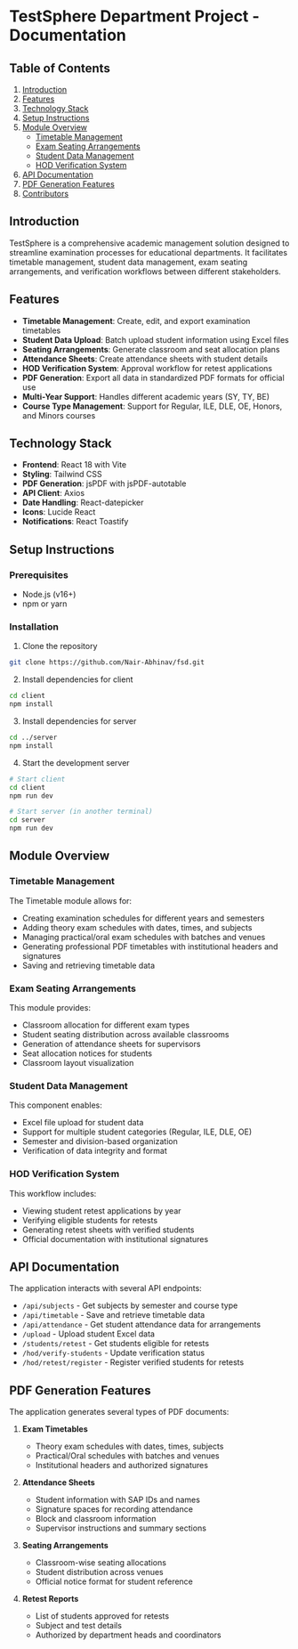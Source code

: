 # TestSphere Department Project - Documentation

## Table of Contents
1. [Introduction](#introduction)
2. [Features](#features)
3. [Technology Stack](#technology-stack)
4. [Setup Instructions](#setup-instructions)
5. [Module Overview](#module-overview)
   - [Timetable Management](#timetable-management)
   - [Exam Seating Arrangements](#exam-seating-arrangements)
   - [Student Data Management](#student-data-management)
   - [HOD Verification System](#hod-verification-system)
6. [API Documentation](#api-documentation)
7. [PDF Generation Features](#pdf-generation-features)
8. [Contributors](#contributors)

## Introduction

TestSphere is a comprehensive academic management solution designed to streamline examination processes for educational departments. It facilitates timetable management, student data management, exam seating arrangements, and verification workflows between different stakeholders.

## Features

- **Timetable Management**: Create, edit, and export examination timetables
- **Student Data Upload**: Batch upload student information using Excel files
- **Seating Arrangements**: Generate classroom and seat allocation plans
- **Attendance Sheets**: Create attendance sheets with student details
- **HOD Verification System**: Approval workflow for retest applications
- **PDF Generation**: Export all data in standardized PDF formats for official use
- **Multi-Year Support**: Handles different academic years (SY, TY, BE)
- **Course Type Management**: Support for Regular, ILE, DLE, OE, Honors, and Minors courses

## Technology Stack

- **Frontend**: React 18 with Vite
- **Styling**: Tailwind CSS
- **PDF Generation**: jsPDF with jsPDF-autotable
- **API Client**: Axios
- **Date Handling**: React-datepicker
- **Icons**: Lucide React
- **Notifications**: React Toastify

## Setup Instructions

### Prerequisites
- Node.js (v16+)
- npm or yarn

### Installation

1. Clone the repository
```bash
git clone https://github.com/Nair-Abhinav/fsd.git
```

2. Install dependencies for client
```bash
cd client
npm install
```

3. Install dependencies for server
```bash
cd ../server
npm install
```

4. Start the development server
```bash
# Start client
cd client
npm run dev

# Start server (in another terminal)
cd server
npm run dev
```

## Module Overview

### Timetable Management

The Timetable module allows for:
- Creating examination schedules for different years and semesters
- Adding theory exam schedules with dates, times, and subjects
- Managing practical/oral exam schedules with batches and venues
- Generating professional PDF timetables with institutional headers and signatures
- Saving and retrieving timetable data

### Exam Seating Arrangements

This module provides:
- Classroom allocation for different exam types
- Student seating distribution across available classrooms
- Generation of attendance sheets for supervisors
- Seat allocation notices for students
- Classroom layout visualization

### Student Data Management

This component enables:
- Excel file upload for student data
- Support for multiple student categories (Regular, ILE, DLE, OE)
- Semester and division-based organization
- Verification of data integrity and format

### HOD Verification System

This workflow includes:
- Viewing student retest applications by year
- Verifying eligible students for retests
- Generating retest sheets with verified students
- Official documentation with institutional signatures

## API Documentation

The application interacts with several API endpoints:

- `/api/subjects` - Get subjects by semester and course type
- `/api/timetable` - Save and retrieve timetable data
- `/api/attendance` - Get student attendance data for arrangements
- `/upload` - Upload student Excel data
- `/students/retest` - Get students eligible for retests
- `/hod/verify-students` - Update verification status
- `/hod/retest/register` - Register verified students for retests

## PDF Generation Features

The application generates several types of PDF documents:

1. **Exam Timetables**
   - Theory exam schedules with dates, times, subjects
   - Practical/Oral schedules with batches and venues
   - Institutional headers and authorized signatures

2. **Attendance Sheets**
   - Student information with SAP IDs and names
   - Signature spaces for recording attendance
   - Block and classroom information
   - Supervisor instructions and summary sections

3. **Seating Arrangements**
   - Classroom-wise seating allocations
   - Student distribution across venues
   - Official notice format for student reference

4. **Retest Reports**
   - List of students approved for retests
   - Subject and test details
   - Authorized by department heads and coordinators
